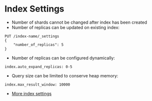 # Index Settings #

* Number of shards cannot be changed after index has been created
* Number of replicas can be updated on existing index:
```
PUT /index-name/_settings
{
	"number_of_replicas": 5
}
```
* Number of replicas can be configured dynamically:
```
index.auto_expand_replicas: 0-5
```
* Query size can be limited to conserve heap memory:
```
index.max_result_window: 10000
``` 
* <a href="https://www.elastic.co/guide/en/elasticsearch/reference/current/index-modules.html" target="_blank">More index settings</a>